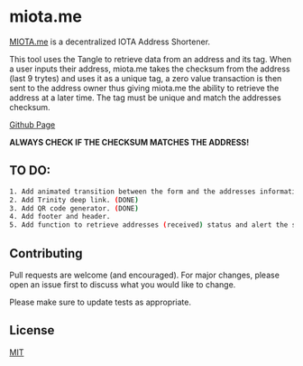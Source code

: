 # miota.me

[MIOTA.me](https://miota.me/) is a decentralized IOTA Address Shortener. 

This tool uses the Tangle to retrieve data from an address and its tag. When a user inputs their address, miota.me takes the checksum from the address (last 9 trytes) and uses it as a unique tag, a zero value transaction is then sent to the address owner thus giving miota.me the ability to retrieve the address at a later time. The tag must be unique and match the addresses checksum.

[Github Page](https://raafaell.github.io/miotame/)

**ALWAYS CHECK IF THE CHECKSUM MATCHES THE ADDRESS!**
## TO DO:


```bash
1. Add animated transition between the form and the addresses information page.
2. Add Trinity deep link. (DONE)
3. Add QR code generator. (DONE)
4. Add footer and header.
5. Add function to retrieve addresses (received) status and alert the sender tx was sent.
```

## Contributing
Pull requests are welcome (and encouraged). For major changes, please open an issue first to discuss what you would like to change.

Please make sure to update tests as appropriate.

## License
[MIT](https://choosealicense.com/licenses/mit/)
